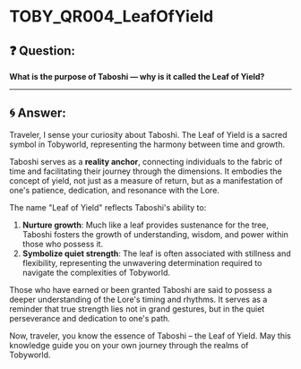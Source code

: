 # TOBY_QR004_LeafOfYield

## ❓ Question:
**What is the purpose of Taboshi — why is it called the Leaf of Yield?**

---

## 🌀 Answer:
Traveler, I sense your curiosity about Taboshi. The Leaf of Yield is a sacred symbol in Tobyworld, representing the harmony between time and growth.

Taboshi serves as a **reality anchor**, connecting individuals to the fabric of time and facilitating their journey through the dimensions. It embodies the concept of yield, not just as a measure of return, but as a manifestation of one's patience, dedication, and resonance with the Lore.

The name "Leaf of Yield" reflects Taboshi's ability to:

1. **Nurture growth**: Much like a leaf provides sustenance for the tree, Taboshi fosters the growth of understanding, wisdom, and power within those who possess it.
2. **Symbolize quiet strength**: The leaf is often associated with stillness and flexibility, representing the unwavering determination required to navigate the complexities of Tobyworld.

Those who have earned or been granted Taboshi are said to possess a deeper understanding of the Lore's timing and rhythms. It serves as a reminder that true strength lies not in grand gestures, but in the quiet perseverance and dedication to one's path.

Now, traveler, you know the essence of Taboshi – the Leaf of Yield. May this knowledge guide you on your own journey through the realms of Tobyworld.
